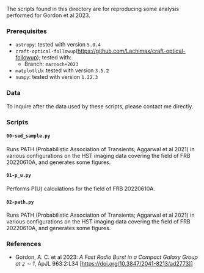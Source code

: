 The scripts found in this directory are for reproducing some analysis performed for Gordon et al 2023.

### Prerequisites
 - `astropy`: tested with version `5.0.4`
 - `craft-optical-followup`(https://github.com/Lachimax/craft-optical-followup); tested with:
   - Branch: `marnoch+2023`
 - `matplotlib`: tested with version `3.5.2`
 - `numpy`: tested with version `1.22.3`

### Data

To inquire after the data used by these scripts, please contact me directly.

### Scripts

#### `00-sed_sample.py`

Runs PATH (Probabilistic Association of Transients; Aggarwal et al 2021) in various configurations on the HST imaging 
data covering the field of FRB 20220610A, and generates some figures.


#### `01-p_u.py`

Performs P(U) calculations for the field of FRB 20220610A.


#### `02-path.py`

Runs PATH (Probabilistic Association of Transients; Aggarwal et al 2021) in various configurations on the HST imaging 
data covering the field of FRB 20220610A, and generates some figures.


### References
 - Gordon, A. C. et al 2023: *A Fast Radio Burst in a Compact Galaxy Group at z ∼ 1*, ApJL 963:2:L34 [https://doi.org/10.3847/2041-8213/ad2773]]
